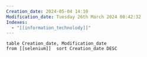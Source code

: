 ```yaml
---
Creation_date: 2024-05-04 14:10
Modification_date: Tuesday 26th March 2024 00:42:32
Indexes:
  - "[[information_technolody]]"
---
```


```dataview
table Creation_date, Modification_date
from [[selenium]]  sort Creation_date DESC
```
